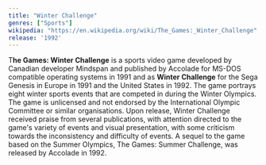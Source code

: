 ```yaml
---
title: "Winter Challenge"
genres: ["Sports"]
wikipedia: "https://en.wikipedia.org/wiki/The_Games:_Winter_Challenge"
release: '1992'
---
```

T**he Games: Winter Challenge** is a sports video game developed by Canadian developer Mindspan and published by Accolade for MS-DOS compatible operating systems in 1991 and as **Winter Challenge** for the Sega Genesis in Europe in 1991 and the United States in 1992. The game portrays eight winter sports events that are competed in during the Winter Olympics. The game is unlicensed and not endorsed by the International Olympic Committee or similar organisations. Upon release, Winter Challenge received praise from several publications, with attention directed to the game's variety of events and visual presentation, with some criticism towards the inconsistency and difficulty of events. A sequel to the game based on the Summer Olympics, The Games: Summer Challenge, was released by Accolade in 1992. 